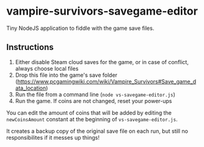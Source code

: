 # vampire-survivors-savegame-editor

Tiny NodeJS application to fiddle with the game save files.

## Instructions

1) Either disable Steam cloud saves for the game, or in case of conflict, always choose local files
2) Drop this file into the game's save folder (https://www.pcgamingwiki.com/wiki/Vampire_Survivors#Save_game_data_location)
3) Run the file from a command line (`node vs-savegame-editor.js`)
4) Run the game. If coins are not changed, reset your power-ups

You can edit the amount of coins that will be added by editing the `newCoinsAmount` constant at the beginning of `vs-savegame-editor.js`.

It creates a backup copy of the original save file on each run, but still no responsibilites if it messes up things!